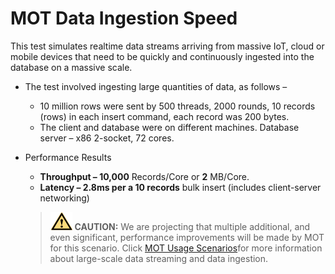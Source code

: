 # MOT Data Ingestion Speed<a name="EN-US_TOPIC_0289899914"></a>

This test simulates realtime data streams arriving from massive IoT, cloud or mobile devices that need to be quickly and continuously ingested into the database on a massive scale.

-   The test involved ingesting large quantities of data, as follows –
    -   10 million rows were sent by 500 threads, 2000 rounds, 10 records \(rows\) in each insert command, each record was 200 bytes.
    -   The client and database were on different machines.  Database server – x86 2-socket, 72 cores.

-   Performance Results

    -   **Throughput – 10,000**  Records/Core or  **2**  MB/Core.
    -   **Latency – 2.8ms per a 10 records**  bulk insert \(includes client-server networking\)

    >![](public_sys-resources/icon-caution.gif) **CAUTION:** 
    >We are projecting that multiple additional, and even significant, performance improvements will be made by MOT for this scenario.
    >Click  [MOT Usage Scenarios](mot-usage-scenarios.md)for more information about large-scale data streaming and data ingestion.


